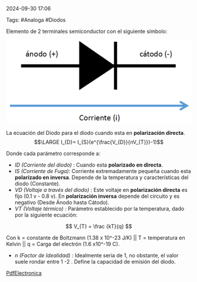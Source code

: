 2024-09-30 17:06

Tags: #Analoga #Diodos

Elemento de 2 terminales semiconductor con el siguiente símbolo:

![Esquema Del Diodo|300](Imagenes/EsquemaDiodo.png)

La ecuación del Diodo para el diodo cuando esta en **polarización directa**.
$$\LARGE I_{D}= I_{S}(e^{\frac{V_{D}}{nV_{T}}}-1)$$

Donde cada parámetro corresponde a:
* _ID (Corriente del diodo)_ : Cuando esta **polarizado en directa**.
* _IS (Corriente de Fuga)_: Corriente extremadamente pequeña cuando esta **polarizado en inversa**. Depende de la temperatura y características del diodo (Constante).
* _VD (Voltaje a través del diodo)_ : Este voltaje en **polarización directa** es fijo (0.1 v - 0.8 v). En **polarización inversa** depende del circuito y es negativo (Desde Ánodo hasta Cátodo).
* _VT (Voltaje térmico) :_ Parámetro establecido por la temperatura, dado por la siguiente ecuación:

$$ V_{T} = \frac {kT}{q} $$

Con k = constante de Boltzmann (1.38 x 10^-23 J/K)  ||  T = temperatura en Kelvin || q = Carga del electrón (1.6 x10^-19 C). 

* _n (Factor de Idealidad)_ : Idealmente seria de 1, no obstante, el valor suele rondar entre 1 -2 . Define la capacidad de emisión del diodo.

[PdfElectronica](\Imagenes\E.Analoga.pdf)
